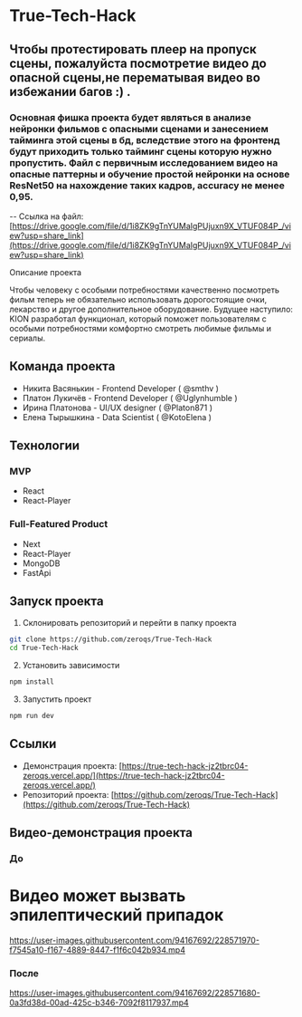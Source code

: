 # True-Tech-Hack

## Чтобы протестировать плеер на пропуск сцены, пожалуйста посмотретие видео до опасной сцены,не перематывая видео во избежании багов :) . 

### Основная фишка проекта будет являться в анализе нейронки фильмов с опасными сценами и занесением тайминга этой сцены в бд, вследствие этого на фронтенд будут приходить только тайминг сцены которую нужно пропустить. Файл с первичным исследованием видео на опасные паттерны и обучение простой нейронки на основе ResNet50 на нахождение таких кадров, accuracy не менее 0,95.
-- Ссылка на файл: [https://drive.google.com/file/d/1i8ZK9gTnYUMaIgPUjuxn9X_VTUF084P_/view?usp=share_link](https://drive.google.com/file/d/1i8ZK9gTnYUMaIgPUjuxn9X_VTUF084P_/view?usp=share_link)

Описание проекта

Чтобы человеку с особыми потребностями качественно 
посмотреть фильм теперь не обязательно использовать 
дорогостоящие очки, лекарство и другое дополнительное 
оборудование. Будущее наступило: KION разработал 
функционал, который поможет пользователям с особыми 
потребностями комфортно смотреть любимые фильмы и 
сериалы.


## Команда проекта

- Никита Васянькин - Frontend Developer ( @smthv )
- Платон Лукичёв - Frontend Developer ( @Uglynhumble )
- Ирина Платонова - UI/UX designer ( @Platon871 )
- Елена Тырышкина - Data Scientist ( @KotoElena )

## Технологии

### MVP
- React
- React-Player

### Full-Featured Product
- Next
- React-Player
- MongoDB
- FastApi

## Запуск проекта

1. Склонировать репозиторий и перейти в папку проекта
```bash
git clone https://github.com/zeroqs/True-Tech-Hack
cd True-Tech-Hack
```

2. Установить зависимости
```bash
npm install
```

3. Запустить проект
```bash
npm run dev
```

## Ссылки

- Демонстрация проекта: [https://true-tech-hack-jz2tbrc04-zeroqs.vercel.app/](https://true-tech-hack-jz2tbrc04-zeroqs.vercel.app/)
- Репозиторий проекта: [https://github.com/zeroqs/True-Tech-Hack](https://github.com/zeroqs/True-Tech-Hack)

## Видео-демонстрация проекта

### До 
# Видео может вызвать эпилептический припадок
https://user-images.githubusercontent.com/94167692/228571970-f7545a10-f167-4889-8447-f1f6c042b934.mp4


### После
https://user-images.githubusercontent.com/94167692/228571680-0a3fd38d-00ad-425c-b346-7092f8117937.mp4




